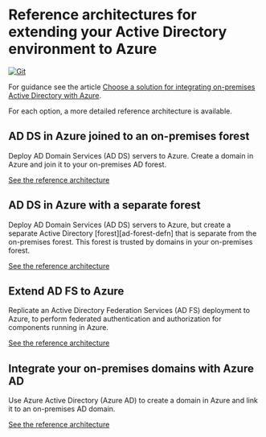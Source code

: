 # Reference architectures for extending your Active Directory environment to Azure

[![Git](https://app.soluble.cloud/api/v1/public/badges/90fe2f00-c177-4ff9-b5ad-47c4be3a29f0.svg?orgId=568518005652)](https://app.soluble.cloud/repos/details/github.com/marcosgm/identity-reference-architectures?orgId=568518005652)  

For guidance see the article [Choose a solution for integrating on-premises Active Directory with Azure](https://docs.microsoft.com/en-us/azure/architecture/reference-architectures/identity/).

For each option, a more detailed reference architecture is available.

## AD DS in Azure joined to an on-premises forest

Deploy AD Domain Services (AD DS) servers to Azure. Create a domain in Azure and join it to your on-premises AD forest. 

[See the reference architecture](./adds-extend-domain/)

## AD DS in Azure with a separate forest

Deploy AD Domain Services (AD DS) servers to Azure, but create a separate Active Directory [forest][ad-forest-defn] that is separate from the on-premises forest. This forest is trusted by domains in your on-premises forest.

[See the reference architecture](./adds-forest/)

## Extend AD FS to Azure

Replicate an Active Directory Federation Services (AD FS) deployment to Azure, to perform federated authentication and authorization for components running in Azure. 

[See the reference architecture](./adfs/)

## Integrate your on-premises domains with Azure AD

Use Azure Active Directory (Azure AD) to create a domain in Azure and link it to an on-premises AD domain. 

[See the reference architecture](./azure-ad/)
